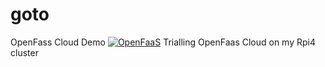 # goto
OpenFass Cloud Demo
[![OpenFaaS](https://img.shields.io/badge/openfaas-cloud-blue.svg)](https://www.openfaas.com)
Trialling OpenFaas Cloud on my Rpi4 cluster
